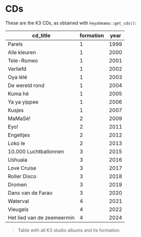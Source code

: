 # CDs

These are the K3 CDs, as obtained with `heyahmama::get_cds()`:


cd_title                   | formation| year
---------------------------|----------|-----
Parels                     |         1| 1999
Alle kleuren               |         1| 2000
Tele-Romeo                 |         1| 2001
Verliefd                   |         1| 2002
Oya lélé                   |         1| 2003
De wereld rond             |         1| 2004
Kuma hé                    |         1| 2005
Ya ya yippee               |         1| 2006
Kusjes                     |         1| 2007
MaMaSé!                    |         2| 2009
Eyo!                       |         2| 2011
Engeltjes                  |         2| 2012
Loko le                    |         2| 2013
10.000 Luchtballonnen      |         3| 2015
Ushuaia                    |         3| 2016
Love Cruise                |         3| 2017
Roller Disco               |         3| 2018
Dromen                     |         3| 2019
Dans van de Farao          |         3| 2020
Waterval                   |         4| 2021
Vleugels                   |         4| 2022
Het lied van de zeemeermin |         4| 2024

> Table with all K3 studio albums and its formation.
